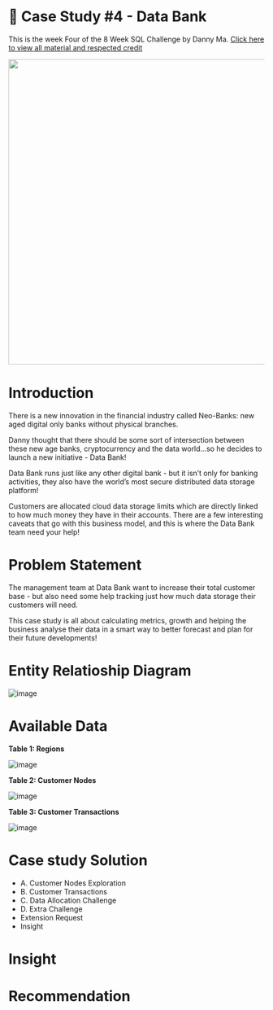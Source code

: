 # 🏦 Case Study #4 - Data Bank 

This is the week Four of the 8 Week SQL Challenge by Danny Ma. [Click here to view all material and respected credit](https://8weeksqlchallenge.com/case-study-4/)
<p align="center">
<img src="https://github.com/cassitobby/MovieNow/assets/128924056/f10df6cc-093a-4eb8-82e0-9899c6caf025" width="600"/>
</p>


# Introduction
There is a new innovation in the financial industry called Neo-Banks: new aged digital only banks without physical branches.

Danny thought that there should be some sort of intersection between these new age banks, cryptocurrency and the data world…so he decides to launch a new initiative - Data Bank!

Data Bank runs just like any other digital bank - but it isn’t only for banking activities, they also have the world’s most secure distributed data storage platform!

Customers are allocated cloud data storage limits which are directly linked to how much money they have in their accounts. There are a few interesting caveats that go with this business model, and this is where the Data Bank team need your help!

# Problem Statement
The management team at Data Bank want to increase their total customer base - but also need some help tracking just how much data storage their customers will need.

This case study is all about calculating metrics, growth and helping the business analyse their data in a smart way to better forecast and plan for their future developments!

# Entity Relatioship Diagram
![image](https://github.com/cassitobby/SQL-challenge-Case-Study-4---Data-Bank/assets/128924056/978cfe8d-7589-4db4-abb5-d9b419c570b3)


# Available Data
**Table 1: Regions**

![image](https://github.com/cassitobby/SQL-challenge-Case-Study-4---Data-Bank/assets/128924056/b0358c48-4d5c-44d6-8788-4856375dd0b1)

**Table 2: Customer Nodes**

![image](https://github.com/cassitobby/SQL-challenge-Case-Study-4---Data-Bank/assets/128924056/bd5196ce-fc73-4599-bcd5-927b6e8351aa)

**Table 3: Customer Transactions**

![image](https://github.com/cassitobby/SQL-challenge-Case-Study-4---Data-Bank/assets/128924056/8e9a3193-81b3-44d4-9fd2-f30113335820)




# Case study Solution
- A. Customer Nodes Exploration
- B. Customer Transactions
- C. Data Allocation Challenge
- D. Extra Challenge
- Extension Request
- Insight

# Insight

# Recommendation

